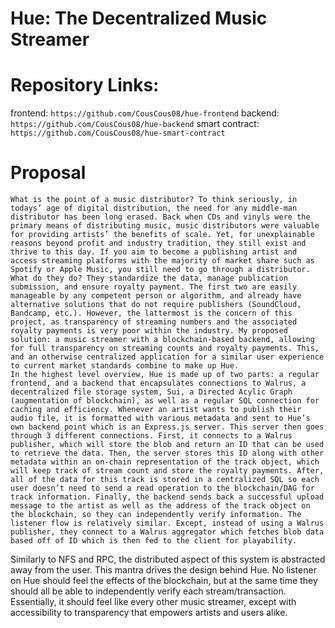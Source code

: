 # Hue: The Decentralized Music Streamer 
# Repository Links:
frontend: `https://github.com/CousCous08/hue-frontend`
backend: `https://github.com/CousCous08/hue-backend`
smart contract: `https://github.com/CousCous08/hue-smart-contract`
# Proposal
	What is the point of a music distributor? To think seriously, in todays’ age of digital distribution, the need for any middle-man distributor has been long erased. Back when CDs and vinyls were the primary means of distributing music, music distributors were valuable for providing artists’ the benefits of scale. Yet, for unexplainable reasons beyond profit and industry tradition, they still exist and thrive to this day. If you aim to become a publishing artist and access streaming platforms with the majority of market share such as Spotify or Apple Music, you still need to go through a distributor. What do they do? They standardize the data, manage publication submission, and ensure royalty payment. The first two are easily manageable by any competent person or algorithm, and already have alternative solutions that do not require publishers (SoundCloud, Bandcamp, etc.). However, the lattermost is the concern of this project, as transparency of streaming numbers and the associated royalty payments is very poor within the industry. My proposed solution: a music streamer with a blockchain-based backend, allowing for full transparency on streaming counts and royalty payments. This, and an otherwise centralized application for a similar user experience to current market standards combine to make up Hue.
	In the highest level overview, Hue is made up of two parts: a regular frontend, and a backend that encapsulates connections to Walrus, a decentralized file storage system, Sui, a Directed Acylic Graph (augmentation of blockchain), as well as a regular SQL connection for caching and efficiency. Whenever an artist wants to publish their audio file, it is formatted with various metadata and sent to Hue’s own backend point which is an Express.js server. This server then goes through 3 different connections. First, it connects to a Walrus publisher, which will store the blob and return an ID that can be used to retrieve the data. Then, the server stores this ID along with other metadata within an on-chain representation of the track object, which will keep track of stream count and store the royalty payments. After, all of the data for this track is stored in a centralized SQL so each user doesn’t need to send a read operation to the blockchain/DAG for track information. Finally, the backend sends back a successful upload message to the artist as well as the address of the track object on the blockchain, so they can independently verify information. The listener flow is relatively similar. Except, instead of using a Walrus publisher, they connect to a Walrus aggregator which fetches blob data based off of ID which is then fed to the client for playability. 
Similarly to NFS and RPC, the distributed aspect of this system is abstracted away from the user. This mantra drives the design behind Hue. No listener on Hue should feel the effects of the blockchain, but at the same time they should all be able to independently verify each stream/transaction. Essentially, it should feel like every other music streamer, except with accessibility to transparency that empowers artists and users alike. 

